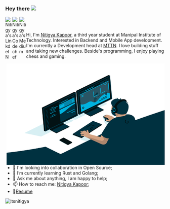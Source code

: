 ### Hey there <img src="https://media.giphy.com/media/hvRJCLFzcasrR4ia7z/giphy.gif" width="25px">
<a href="https://www.linkedin.com/in/nitigyakapoor/">
  <img align="left" alt="Nitigya's LinkdeIN" width="22px" src="https://cdn.jsdelivr.net/npm/simple-icons@v3/icons/linkedin.svg" />
</a>
<a href="https://www.codechef.com/users/itsnitigya">
  <img align="left" alt="Nitigya's Codechef" width="22px" src="https://svgshare.com/i/PBT.svg" />
</a>
<a href="https://medium.com/@kapoornitigya">
  <img align="left" alt="Nitigya's Medium" width="22px" src="https://svgshare.com/i/PBg.svg" />
</a>


<br />
<br />


Hi, I'm [Nitigya Kapoor](), a third year student at Manipal Institute of Technology. Interested in Backend and Mobile App development. I'm currently a Development head at [MTTN](https://github.com/manipalthetalk). I love building stuff and taking new challenges. Beside's programming, I enjoy playing chess and gaming.


<img align="right" alt="GIF" src="https://raw.githubusercontent.com/itsnitigya/dev_resources/master/code.gif" width="500" height="320" />
  
- 🚀 I'm looking into collaboration in Open Source;
- 🌱 I’m currently learning Rust and Golang; 
- 💬 Ask me about anything, I am happy to help;
- 📫 How to reach me: [Nitigya Kapoor](mailto:kapoornitigya@gmail.com);
- 📝[Resume](https://drive.google.com/file/d/1kgOfnZl96uoth282eJgOdXpPEcjQ3jWN/view?usp=sharing)

<img src="https://github-readme-stats.vercel.app/api/top-langs/?username=itsnitigya&layout=compact" alt="itsnitigya" width="300" height="250" />



